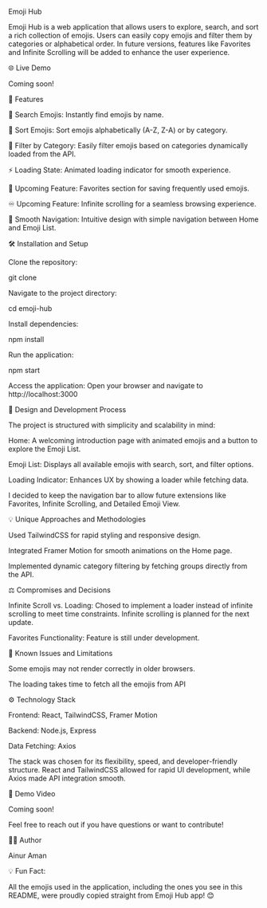 Emoji Hub

Emoji Hub is a web application that allows users to explore, search, and sort a rich collection of emojis. Users can easily copy emojis and filter them by categories or alphabetical order. In future versions, features like Favorites and Infinite Scrolling will be added to enhance the user experience.

🌐 Live Demo

Coming soon!

🚀 Features

🌟 Search Emojis: Instantly find emojis by name.

🔄 Sort Emojis: Sort emojis alphabetically (A-Z, Z-A) or by category.

🔎 Filter by Category: Easily filter emojis based on categories dynamically loaded from the API.

⚡ Loading State: Animated loading indicator for smooth experience.

💾 Upcoming Feature: Favorites section for saving frequently used emojis.

♾️ Upcoming Feature: Infinite scrolling for a seamless browsing experience.

🚀 Smooth Navigation: Intuitive design with simple navigation between Home and Emoji List.



🛠 Installation and Setup

Clone the repository:

git clone 

Navigate to the project directory:

cd emoji-hub

Install dependencies:

npm install

Run the application:

npm start

Access the application: Open your browser and navigate to http://localhost:3000

🧠 Design and Development Process

The project is structured with simplicity and scalability in mind:

Home: A welcoming introduction page with animated emojis and a button to explore the Emoji List.

Emoji List: Displays all available emojis with search, sort, and filter options.

Loading Indicator: Enhances UX by showing a loader while fetching data.

I decided to keep the navigation bar to allow future extensions like Favorites, Infinite Scrolling, and Detailed Emoji View.

💡 Unique Approaches and Methodologies

Used TailwindCSS for rapid styling and responsive design.

Integrated Framer Motion for smooth animations on the Home page.

Implemented dynamic category filtering by fetching groups directly from the API.

⚖️ Compromises and Decisions

Infinite Scroll vs. Loading: Chosed to implement a loader instead of infinite scrolling to meet time constraints. Infinite scrolling is planned for the next update.

Favorites Functionality: Feature is still under development.

🐞 Known Issues and Limitations

Some emojis may not render correctly in older browsers.

The loading takes time to fetch all the emojis from API 

⚙️ Technology Stack

Frontend: React, TailwindCSS, Framer Motion

Backend: Node.js, Express

Data Fetching: Axios

The stack was chosen for its flexibility, speed, and developer-friendly structure. React and TailwindCSS allowed for rapid UI development, while Axios made API integration smooth.

🎥 Demo Video

Coming soon!

Feel free to reach out if you have questions or want to contribute!

👨‍💻 Author

Ainur Aman

💡 Fun Fact:

All the emojis used in the application, including the ones you see in this README, were proudly copied straight from Emoji Hub app! 😊

